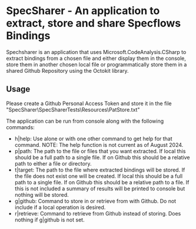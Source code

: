 # SpecSharer - An application to extract, store and share Specflows Bindings

Spechsharer is an application that uses Microsoft.CodeAnalysis.CSharp to extract bindings from a chosen file and either display them in the console, store them in another chosen local file or programmatically store them in a shared Github Repository using the Octokit library.

## Usage

Please create a Github Personal Access Token and store it in the file  "SpecSharer\SpecSharerTests\Resources\PatStore.txt"

The application can be run from console along with the following commands:
- h|help: Use alone or with one other command to get help for that command. NOTE: The help function is not current as of August 2024.
- p|path: The path to the file or files that you want extracted. If local this should be a full path to a single file. If on Github this should be a relative path to either a file or directory.
- t|target: The path to the file where extracted bindings will be stored. If the file does not exist one will be created. If local this should be a full path to a single file. If on Github this should be a relative path to a file. If this is not included a summary of results will be printed to console but nothing will be stored.
- g|github: Command to store in or retrieve from with Github. Do not include if a local operation is desired.
- r|retrieve: Command to retrieve from Github instead of storing. Does nothing if g|github is not set.